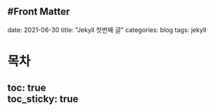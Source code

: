 #Front Matter
---
date: 2021-06-30
title: "Jekyll 첫번째 글"
categories: blog
tags: jekyll
# 목차
toc: true  
toc_sticky: true 
---